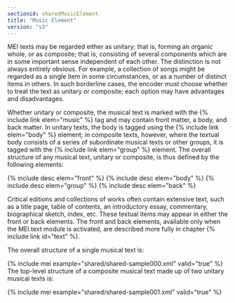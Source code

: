 ```yaml
---
sectionid: sharedMusicElement
title: "Music Element"
version: "v3"
---
```


MEI texts may be regarded either as unitary; that is, forming an organic whole, or
as
composite; that is, consisting of several components which are in some important sense
independent of each other. The distinction is not always entirely obvious. For example,
a
collection of songs might be regarded as a single item in some circumstances, or as
a number
of distinct items in others. In such borderline cases, the encoder must choose whether
to
treat the text as unitary or composite; each option may have advantages and
disadvantages.

Whether unitary or composite, the musical text is marked with the {% include link elem="music" %} tag and may contain front matter, a body, and back matter. In unitary texts,
the body is tagged using the {% include link elem="body" %} element; in composite texts,
however, where the textual body consists of a series of subordinate musical texts
or other
groups, it is tagged with the {% include link elem="group" %} element. The overall structure of
any musical text, unitary or composite, is thus defined by the following elements:



{% include desc elem="front" %}
{% include desc elem="body" %}
{% include desc elem="group" %}
{% include desc elem="back" %}




Critical editions and collections of works often contain extensive text, such as a
title
page, table of contents, an introductory essay, commentary, biographical sketch, index,
etc.
These textual items may appear in either the front or back elements. The front and
back
elements, available only when the MEI.text module is activated, are described more
fully in
chapter {% include link id="text" %}.

The overall structure of a single musical text is:

{% include mei example="shared/shared-sample000.xml" valid="true" %}
The top-level structure of a composite musical text made up of two unitary musical
texts
is:

{% include mei example="shared/shared-sample001.xml" valid="true" %}
